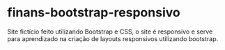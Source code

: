 # finans-bootstrap-responsivo

Site fictício feito utilizando Bootstrap e CSS, o site é responsivo e serve para aprendizado na criação de layouts responsivos utilizando bootstrap.
